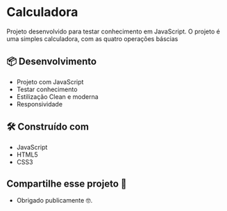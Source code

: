 # Calculadora

Projeto desenvolvido para testar conhecimento em JavaScript. O projeto é uma simples calculadora, com as quatro operações báscias

## 📦 Desenvolvimento

* Projeto com JavaScript
* Testar conhecimento
* Estilização Clean e moderna
* Responsividade

## 🛠️ Construído com

* JavaScript
* HTML5 
* CSS3

## Compartilhe esse projeto 📢

* Obrigado publicamente 🤓.

